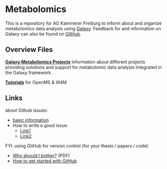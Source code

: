 # Metabolomics

This is a repository for AG Kammerer Freiburg to inform about and organize metabolomics data analysis using [Galaxy](https://galaxyproject.org/). Feedback for and information on Galaxy can also be found on [GitHub](https://github.com/galaxyproject/galaxy).

## Overview Files
[**Galaxy Metabolomics Projects**](./galaxy_metabolomics_projects.md) Information about different projects providing solutions and support for metabolomic data analysis integrated in the Galaxy framework.

[**Tutorials**](./Tutorials/) for OpenMS & W4M

## Links

about Github issues:
- [basic information](https://help.github.com/articles/about-issues/)
- How to write a good issue: 
    - [Link1](https://wiredcraft.com/blog/how-we-write-our-github-issues/)
    - [Link2](https://upthemes.com/blog/2014/02/writing-useful-github-issues/)
    
FYI: using GitHub for version control (for your thesis / papers / code):
- [Why should I bother?](http://www.konradvoelkel.com/wp-content/uploads/git-for-math.pdf) (PDF)
- [How to get started with GitHub](https://rogerdudler.github.io/git-guide/index.html)